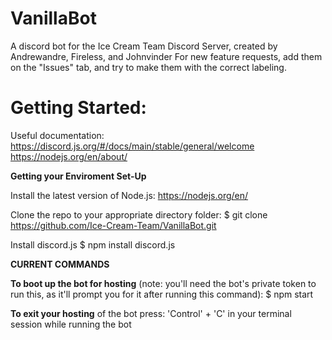 # VanillaBot
A discord bot for the Ice Cream Team Discord Server, created by Andrewandre, Fireless, and Johnvinder
For new feature requests, add them on the "Issues" tab, and try to make them with the correct labeling.

# Getting Started:

Useful documentation:
https://discord.js.org/#/docs/main/stable/general/welcome
https://nodejs.org/en/about/


**Getting your Enviroment Set-Up**

Install the latest version of Node.js:
https://nodejs.org/en/

Clone the repo to your appropriate directory folder:
$ git clone https://github.com/Ice-Cream-Team/VanillaBot.git

Install discord.js
$ npm install discord.js


**CURRENT COMMANDS**

**To boot up the bot for hosting** (note: you'll need the bot's private token to run this, as it'll prompt you for it after running this command):
$ npm start

**To exit your hosting** of the bot press: 'Control' + 'C' in your terminal session while running the bot
